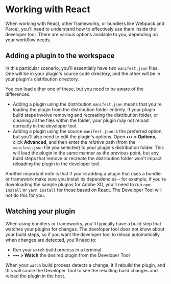 # Working with React

When working with React, other frameworks, or bundlers like Webpack and Parcel, you'll need to understand how to effectively use them inside the developer tool. There are various options available to you, depending on your workflow needs.

## Adding a plugin to the workspace

In this particular scenario, you'll essentially have _two_ `manifest.json` files. One will be in your plugin's source code directory, and the other will be in your plugin's distribution directory.

You can load either one of these, but you need to be aware of the differences.

* Adding a plugin using the distribution `manifest.json` means that you're loading the plugin from the distribution folder entirely. If your plugin build steps involve removing and recreating the distribution folder, or cleaning all the files within the folder, your plugin may not reload correctly in the developer tool.
* Adding a plugin using the source `manifest.json` is the preferred option, but you'll also need to edit the plugin's options. Open **••• > Options**, click **Advanced**, and then enter the _relative_ path (from the `manifest.json` file you selected) to your plugin's distribution folder. This will load the plugin in the same manner as the previous point, but any build steps that remove or recreate the distribution folder won't impact reloading the plugin in the developer tool.

Another important note is that if you're adding a plugin that uses a bundler or framework make sure you install its dependencies – for example, if you're downloading the sample plugins for Adobe XD, you'll need to run `npm install` or `yarn install` for those based on React. The Developer Tool will not do this for you.

## Watching your plugin

When using bundlers or frameworks, you'll typically have a build step that watches your plugins for changes. The developer tool does not know about your build steps, so if you want the developer tool to reload automatically when changes are detected, you'll need to:

* Run your `watch` build process in a terminal
* **••• > Watch** the desired plugin from the Developer Tool

When your `watch` build process detects a change, it'll rebuild the plugin, and this will cause the Developer Tool to see the resulting build changes and reload the plugin in the host.

